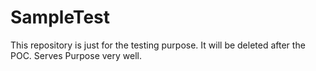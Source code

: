 # SampleTest

This repository is just for the testing purpose. It will be deleted after the POC. Serves Purpose very well.
